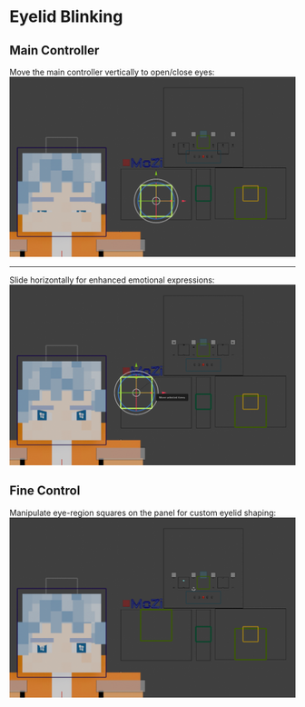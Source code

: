 # Eyelid Blinking  

## Main Controller  
Move the main controller vertically to open/close eyes:  
![](/asstes/eyelids/1.png)  

---  

Slide horizontally for enhanced emotional expressions:  
![](/asstes/eyelids/2.png)  

## Fine Control  
Manipulate eye-region squares on the panel for custom eyelid shaping:  
![](/asstes/eyelids/3.png)  